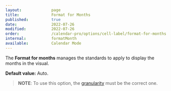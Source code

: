 ```yaml
---
layout:             page
title:              Format for Months
published:          true
date:               2022-07-26
modified:           2022-07-26
order:              /calendar-pro/options/cell-label/format-for-months
internal:           formatMonth
available:          Calendar Mode
---
```

The **Format for months** manages the standards to apply to display the months in the visual.

**Default value:** Auto.

> **NOTE**: To use this option, the [granularity](../../features/granularities.md) must be the correct one.
